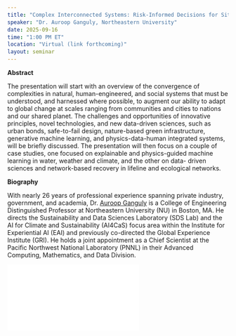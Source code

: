 ```yaml
---
title: "Complex Interconnected Systems: Risk-Informed Decisions for Situations of Compound Extremes"
speaker: "Dr. Auroop Ganguly, Northeastern University"
date: 2025-09-16
time: "1:00 PM ET"
location: "Virtual (link forthcoming)"
layout: seminar
---
```


**Abstract**

The presentation will start with an overview of the convergence of complexities in natural, human-engineered, and
social systems that must be understood, and harnessed where possible, to augment our ability to adapt to global
change at scales ranging from communities and cities to nations and our shared planet. The challenges and
opportunities of innovative principles, novel technologies, and new data-driven sciences, such as urban bonds,
safe-to-fail design, nature-based green infrastructure, generative machine learning, and physics-data-human
integrated systems, will be briefly discussed. The presentation will then focus on a couple of case studies, one
focused on explainable and physics-guided machine learning in water, weather and climate, and the other on data-
driven sciences and network-based recovery in lifeline and ecological networks.

**Biography**

With nearly 26 years of professional experience spanning private industry, government, and academia, Dr. [Auroop Ganguly](https://coe.northeastern.edu/people/ganguly-auroop/) is a College of Engineering Distinguished Professor at Northeastern University (NU) in Boston, MA. He directs the Sustainability and Data Sciences Laboratory (SDS Lab) and the AI for Climate and Sustainability (AI4CaS) focus area within the Institute for Experiential AI (EAI) and previously co-directed the Global Experience Institute (GRI). He holds a joint appointment as a Chief Scientist at the Pacific Northwest National Laboratory (PNNL) in their Advanced Computing, Mathematics, and Data Division.

![Flyer](/assets/Auroop_ComplexRiskFlyer.pdf)
